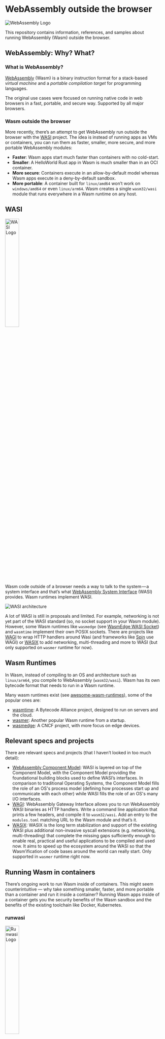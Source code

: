 # WebAssembly outside the browser

![WebAssembly Logo](https://avatars.githubusercontent.com/u/11578470?s=200&v=4)

This repository contains information, references, and samples about running
WebAssembly (Wasm) outside the browser.

## WebAssembly: Why? What?

### What is WebAssembly?

[WebAssembly](https://webassembly.org/) (Wasm) is a binary instruction format
for a stack-based *virtual machine* and a *portable compilation target* for
programming languages.

The original use cases were focused on running native code in web browsers in a
fast, portable, and secure way. Supported by all major browsers.

### Wasm outside the browser

More recently, there’s an attempt to get WebAssembly run outside the browser
with the [WASI](https://wasi.dev/) project. The idea is instead of running apps
as VMs or containers, you can run them as faster, smaller, more secure, and more
portable WebAssembly modules:

* **Faster**: Wasm apps start much faster than containers with no cold-start.
* **Smaller**: A HelloWorld Rust app in Wasm is much smaller than in an OCI container.
* **More secure**: Containers execute in an allow-by-default model whereas Wasm apps execute in a deny-by-default sandbox.
* **More portable**: A container built for `linux/amd64` won’t work on
  `windows/amd64` or even `linux/arm64`. Wasm creates a single `wasm32/wasi`
  module that runs everywhere in a Wasm runtime on any host.

## WASI

<img src="https://wasi.dev/polyfill/WASI-small.png" alt="WASI Logo" width="30%" height="30%">

Wasm code outside of a browser needs a way to talk to the system — a system
interface and that’s what [WebAssembly System Interface](https://wasi.dev/)
(WASI) provides. Wasm runtimes implement WASI.

![WASI architecture](https://github.com/bytecodealliance/wasmtime/raw/main/docs/wasi-software-architecture.png)

A lot of WASI is still in proposals and limited. For example, networking is not
yet part of the WASI standard (so, no socket support in your Wasm module).
However, some Wasm runtimes like `wasmedge` (see [WasmEdge WASI
Socket](https://github.com/second-state/wasmedge_wasi_socket)) and `wasmtime`
implement their own POSIX sockets. There are projects like
[WAGI](https://github.com/deislabs/wagi) to wrap HTTP handlers around Wasi (and
frameworks like [Spin](https://spin.fermyon.dev/) use WAGI) or
[WASIX](https://wasix.org/) to add networking, multi-threading and more to WASI
(but only supported on `wasmer` runtime for now).

## Wasm Runtimes

In Wasm, instead of compiling to an OS and architecture such as `linux/arm64`,
you compile to WebAssembly (`wasm32/wasi`). Wasm has its own bytecode format
that needs to run in a Wasm runtime.

Many wasm runtimes exist (see
[awesome-wasm-runtimes](https://github.com/appcypher/awesome-wasm-runtimes)),
some of the popular ones are:

* [wasmtime](https://github.com/bytecodealliance/wasmtime): A Bytecode Alliance project, designed to run on servers and the cloud.
* [wasmer](https://wasmer.io/): Another popular Wasm runtime from a startup.
* [wasmedge](https://wasmedge.org/): A CNCF project, with more focus on edge
  devices.

## Relevant specs and projects

There are relevant specs and projects (that I haven’t looked in too much
detail):

* [WebAssembly Component Model](https://github.com/WebAssembly/component-model):
  WASI is layered on top of the Component Model, with the Component Model
  providing the foundational building blocks used to define WASI’s interfaces.
  In comparison to traditional Operating Systems, the Component Model fills the
  role of an OS's process model (defining how processes start up and communicate
  with each other) while WASI fills the role of an OS's many I/O interfaces.
* [WAGI](https://github.com/deislabs/wagi): WebAssembly Gateway Interface allows
  you to run WebAssembly WASI binaries as HTTP handlers. Write a command line
  application that prints a few headers, and compile it to `wasm32/wasi`. Add an
  entry to the `modules.toml` matching URL to the Wasm module and that’s it.
* [WASIX](https://wasix.org/): WASIX is the long term stabilization and support
  of the existing WASI plus additional non-invasive syscall extensions (e.g.
  networking, multi-threading) that complete the missing gaps sufficiently
  enough to enable real, practical and useful applications to be compiled and
  used now. It aims to speed up the ecosystem around the WASI so that the
  Wasm’ification of code bases around the world can really start. Only supported
  in `wasmer` runtime right now.

## Running Wasm in containers

There’s ongoing work to run Wasm inside of containers. This might seem
counterintuitive — why take something smaller, faster, and more portable than a
container and run it inside a container? Running Wasm apps inside of a container
gets you the security benefits of the Wasm sandbox and the benefits of the
existing toolchain like Docker, Kubernetes.

### runwasi

<img src="https://raw.githubusercontent.com/containerd/runwasi/main/art/logo/runwasi_icon1.svg" alt="Runwasi Logo" width="30%" height="30%">

Kubernetes relies on a container runtime called
[containerd](https://containerd.io/) (which in turn relies on `runc`) to manage
the lifecycle of containers. [runwasi](https://github.com/deislabs/runwasi) is a
project to integrate Wasm runtimes with `containerd` to enable `containerd` to
manage the lifecycle of Wasm apps. Currently, `wasmtime` and `wasmedge` runtimes
are supported in `runwasi`.

## Vendors and Frameworks for Wasm+Wasi

These are some notable vendors and frameworks supporting Wasm+Wasi. 

### Docker

Starting in Docker Desktop 4.15, Docker uses `runwasi` to support Wasm workloads running in the following runtimes:

* `wasmedge`
* `wasmtime`
* `spin` from Fermyon
* `slight` from Deislabs

See [Announcing Docker+Wasm Technical Preview 2](https://www.docker.com/blog/announcing-dockerwasm-technical-preview-2/) for more details.

### Azure

Azure AKS is also previewing Wasm node pools using `runwasi`. Currently, there are only `containerd` shims available for [spin](https://spin.fermyon.dev/) and [slight](https://github.com/deislabs/spiderlightning#spiderlightning-or-slight) applications, which use the `wasmtime` runtime.

### Spin

[Spin](https://spin.fermyon.dev/) by Fermyon is a WebAssembly framework for building and running event-driven microservice applications with WebAssembly (Wasm) components. Spin handles the HTTP request/response using WAGI HTTP Executor. Spin SDKs are available in Rust, Go and .NET. and all Wasi-compatible languages are supported. Additionally, [Fermyon Cloud](https://www.fermyon.com/cloud) service fetches source code from the GitHub repo, builds it into Wasm bytecode, runs it as a serverless microservice, and connects HTTP input and output to it using Spin framework. 

### Slight

[SpiderLightning](https://github.com/deislabs/spiderlightning#spiderlightning-or-slight) is a set of WIT interfaces that abstract distributed application capabilities (such as key-value, messaging, HTTP server/client) and a runtime CLI for running Wasm applications that use these capabilities.

## Languages supported in Wasm+WASI

Here’s a [comprehensive list of
languages](https://www.fermyon.com/wasm-languages/webassembly-language-support)
from Fermyon and [WASI language support (part
1)](https://blog.enarx.dev/language-support-for-wasi/) from Enarx. [The Complex World of
Wasm Language
Support](https://www.fermyon.com/blog/complex-world-of-wasm-language-support)
provides the context.

It's not so clear what languages are really supported on Wasm/Wasi outside the
browser at what level. Most languages, such as .NET, are experimental with
Wasm/Wasi support at best and changing constantly. Other languages, like Java,
have some support for Wasm via projects like TeaVM but geared more towards
browsers.

## Samples

These are some samples in this repo:

* [rust-wasm](./samples/rust-wasm/) - Running Rust on Wasm.
* [dotnet8-wasm](./samples/dotnet8-wasm/) - Running .NET 8 (preview) on Wasm.
* [go-wasm](./samples/go-wasm/) - Running Go on Wasm.
* [rust-wasm-docker](./samples/rust-wasm-docker/) - Running Rust on Wasm in Docker.
* [hello-wagi](./samples/hello-wagi) - Running WASI binaries as HTTP handlers with WAGI.
* [python-spin-wasm](./samples/python-spin-wasm) - Running Python with Spin on Wasm.

## References

WASI:

* [https://wasi.dev/](https://wasi.dev/)
* [Standardizing WASI: A system interface to run WebAssembly outside the web](https://hacks.mozilla.org/2019/03/standardizing-wasi-a-webassembly-system-interface/)

Docker + Wasm:

* [Announcing Docker+Wasm Technical Preview 2](https://www.docker.com/blog/announcing-dockerwasm-technical-preview-2/)
* [Introducing the Docker+Wasm Technical Preview](https://www.docker.com/blog/docker-wasm-technical-preview/)
* [Docker + Wasm (Beta)](https://docs.docker.com/desktop/wasm/) 

Azure + Wasm:

* [Create WebAssembly System Interface (WASI) node pools in Azure Kubernetes Service (AKS) to run your WebAssembly (WASM) workload (preview)](https://learn.microsoft.com/en-us/azure/aks/use-wasi-node-pools)

Fermyon blog:

* [The Four Domains of Wasm](https://www.fermyon.com/blog/four-domains-wasm)
* [WebAssembly Support in Top 20
  Languages](https://www.fermyon.com/wasm-languages/webassembly-language-support).


Nigel Poulton’s blog:

* [WebAssembly: The future of cloud computing](https://nigelpoulton.com/webassembly-the-future-of-cloud-computing/)
* [What is cloud native WebAssembly?](https://nigelpoulton.com/what-is-cloud-native-webassembly/)
* [What is runwasi?](https://nigelpoulton.com/what-is-runwasi/)
* [Getting started with Docker + Wasm](https://nigelpoulton.com/getting-started-with-docker-and-wasm/)
* [WebAssembly and containerd: How it works](https://nigelpoulton.com/webassembly-and-containerd-how-it-works/)

Wasm By Example:

* [WASI Introduction](https://wasmbyexample.dev/examples/wasi-introduction/wasi-introduction.all.en-us.html)
* [WASI Hello World](https://wasmbyexample.dev/examples/wasi-hello-world/wasi-hello-world.rust.en-us.html)

WebAssembly for different languages:

* [WebAssembly support in Top 20 languages by
  Fermyon](https://www.fermyon.com/wasm-languages/webassembly-language-support)
* [WASI language support (part 1)](https://blog.enarx.dev/language-support-for-wasi/)
* [Enarx - WebAssembly Introduction](https://enarx.dev/docs/WebAssembly/Introduction)
* [WASI support on .NET 8](https://twitter.com/stevensanderson/status/1658845798212202496?s=46&t=qBzme20QIA50uklBQV_ArA)
* [The JVM Meets WASI: Writing Cloud-Friendly Wasm Apps Using Java and Friends -
  Joel Dice](https://youtu.be/MFruf7aqcbE)

Talks at Cloud Native Wasm Days:

* [Cloud Native Wasm Day EU 2023](https://colocatedeventseu2023.sched.com/) in [this playlist](https://www.youtube.com/playlist?list=PLj6h78yzYM2Pdj8vnO0wfFyKcbKNy3e5j).
* [Cloud Native Wasm Day North America 2022](https://cloudnativewasmdayna22.sched.com/) in [this playlist](https://www.youtube.com/playlist?list=PLj6h78yzYM2PzLhPvZIihwPShNuXP01C5)
* [Cloud Native Wasm Day EU 2022 ](https://cloudnativewasmdayeu22.sched.com/)in this [playlist](https://www.youtube.com/playlist?list=PLj6h78yzYM2Ni0u-ONljTkv4uOutyjwq9)
